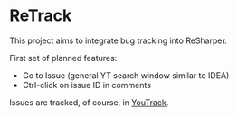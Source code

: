 ReTrack
=======
This project aims to integrate bug tracking into ReSharper.

First set of planned features:

* Go to Issue (general YT search window similar to IDEA)
* Ctrl-click on issue ID in comments

Issues are tracked, of course, in [YouTrack](http://retrack.myjetbrains.com/youtrack/issues).
